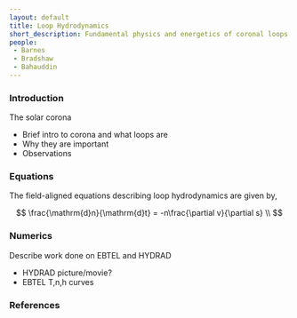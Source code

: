 ```yaml
---
layout: default
title: Loop Hydrodynamics
short_description: Fundamental physics and energetics of coronal loops
people:
 - Barnes
 - Bradshaw
 - Bahauddin
---
```

### Introduction
The solar corona

* Brief intro to corona and what loops are
* Why they are important
* Observations

### Equations
The field-aligned equations describing loop hydrodynamics are given by,

$$
\frac{\mathrm{d}n}{\mathrm{d}t} = -n\frac{\partial v}{\partial s} \\
$$

### Numerics
Describe work done on EBTEL and HYDRAD

* HYDRAD picture/movie?
* EBTEL T,n,h curves

### References